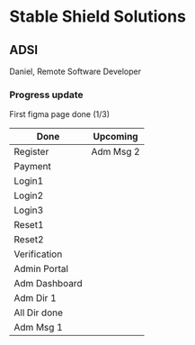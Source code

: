 # Stable Shield Solutions
## ADSI
Daniel, Remote Software Developer



### Progress update

First figma page done (1/3)

| Done          | Upcoming      |
| ------------- | ------------- |
| Register      | Adm Msg 2     |
| Payment       |               |
| Login1        |               |
| Login2        |               |
| Login3        |               |
| Reset1        |               |
| Reset2        |               |
| Verification  |               |
| Admin Portal  |               |
| Adm Dashboard |               |
| Adm Dir 1     |               |
| All Dir done  |               |
| Adm Msg 1     |               |
